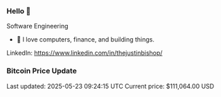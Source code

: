 ### Hello 🤙  

Software Engineering

- 🔭 I love computers, finance, and building things.
  
LinkedIn: https://www.linkedin.com/in/thejustinbishop/  


















































































































































































































































































































































































### Bitcoin Price Update
Last updated: 2025-05-23 09:24:15 UTC
Current price: $111,064.00 USD
